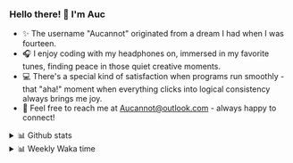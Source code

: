 ### Hello there! 👋 I'm Auc

- ✨ The username "Aucannot" originated from a dream I had when I was fourteen.  
- 🎧 I enjoy coding with my headphones on, immersed in my favorite tunes, finding peace in those quiet creative moments.  
- 💻 There's a special kind of satisfaction when programs run smoothly - that "aha!" moment when everything clicks into logical consistency always brings me joy.
- 📧 Feel free to reach me at [Aucannot@outlook.com](mailto:Aucannot@outlook.com) - always happy to connect!

<details>
  <summary>📊 Github stats</summary>
  <div align="center">
    <img height="180em" src="https://github-readme-stats-delta-three-96.vercel.app/api?username=Aucannot&theme=tokyonight&count_private=true&show_icons=true&include_all_commits=true&custom_title=GitHub_Stats"/>
    <img height="180em" src="https://github-readme-stats-delta-three-96.vercel.app/api/top-langs/?username=Aucannot&theme=tokyonight&layout=compact&hide=CMake,Makefile"/>
  </div>
</details>
<details>
  <summary>📊 Weekly Waka time</summary>
  
  <!--START_SECTION:waka-->

```txt
Python       51 hrs 13 mins  █████████████████████▓░░░   86.14 %
Jinja        2 hrs 3 mins    █░░░░░░░░░░░░░░░░░░░░░░░░   03.45 %
Bash         2 hrs 1 min     █░░░░░░░░░░░░░░░░░░░░░░░░   03.39 %
Docker       1 hr 35 mins    ▓░░░░░░░░░░░░░░░░░░░░░░░░   02.68 %
JSON         1 hr 29 mins    ▓░░░░░░░░░░░░░░░░░░░░░░░░   02.49 %
```

<!--END_SECTION:waka-->
</details>
